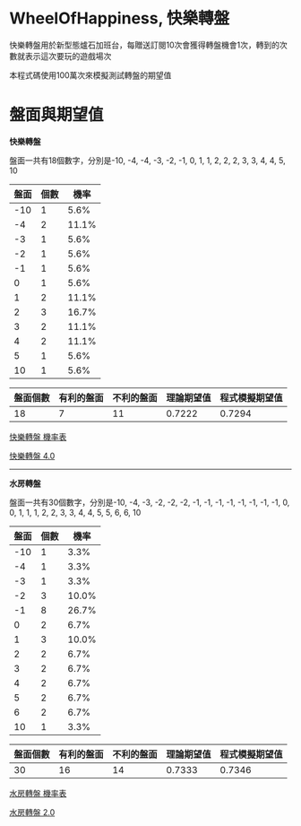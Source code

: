# WheelOfHappiness, 快樂轉盤

快樂轉盤用於新型態爐石加班台，每贈送訂閱10次會獲得轉盤機會1次，轉到的次數就表示這次要玩的遊戲場次

本程式碼使用100萬次來模擬測試轉盤的期望值

# 盤面與期望值

**快樂轉盤**

盤面一共有18個數字，分別是-10, -4, -4, -3, -2, -1, 0, 1, 1, 2, 2, 2, 3, 3, 4, 4, 5, 10

| 盤面 | 個數 | 機率 |
| --- | --- | --- |
| -10 | 1 |  5.6% |
| -4  | 2 | 11.1% |
| -3  | 1 |  5.6% |
| -2  | 1 |  5.6% |
| -1  | 1 |  5.6% |
|  0  | 1 |  5.6% |
|  1  | 2 | 11.1% |
|  2  | 3 | 16.7% |
|  3  | 2 | 11.1% |
|  4  | 2 | 11.1% |
|  5  | 1 |  5.6% |
| 10  | 1 |  5.6% |

| 盤面個數 | 有利的盤面 | 不利的盤面 | 理論期望值 | 程式模擬期望值 | 
| --- | --- | --- | --- | --- | 
|  18 |  7  |  11 | 0.7222 | 0.7294 | 

[快樂轉盤 機率表](https://docs.google.com/spreadsheets/d/1GURe-q6AEcVyxspN8rx7kE4VVasr7_16TtJvuzBEQ6Q/edit#gid=0)

[快樂轉盤 4.0](https://wheelofnames.com/zh-HK/zzc-n7x)

---

**水房轉盤**

盤面一共有30個數字，分別是-10, -4, -3, -2, -2, -2, -1, -1, -1, -1, -1, -1, -1, -1, 0, 0, 1, 1, 1, 2, 2, 3, 3, 4, 4, 5, 5, 6, 6, 10

| 盤面 | 個數 | 機率 |
| --- | --- | --- |
| -10 | 1 |  3.3% |
| -4  | 1 |  3.3% |
| -3  | 1 |  3.3% |
| -2  | 3 | 10.0% |
| -1  | 8 | 26.7% |
|  0  | 2 |  6.7% |
|  1  | 3 | 10.0% |
|  2  | 2 |  6.7% |
|  3  | 2 |  6.7% |
|  4  | 2 |  6.7% |
|  5  | 2 |  6.7% |
|  6  | 2 |  6.7% |
| 10  | 1 |  3.3% |

| 盤面個數 | 有利的盤面 | 不利的盤面 | 理論期望值 | 程式模擬期望值 | 
| --- | --- | --- | --- | --- | 
|  30 |  16  |  14 | 0.7333 | 0.7346 | 

[水房轉盤 機率表](https://docs.google.com/spreadsheets/d/1GURe-q6AEcVyxspN8rx7kE4VVasr7_16TtJvuzBEQ6Q/edit#gid=580304454)

[水房轉盤 2.0](https://wheelofnames.com/zh-HK/7r9-knz)
